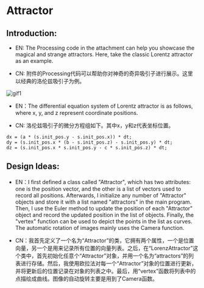 # Attractor

## Introduction:
- EN: The Processing code in the attachment can help you showcase the magical and strange attractors. Here, take the classic Lorentz attractor as an example.

- CN: 附件的Processing代码可以帮助你对神奇的奇异吸引子进行展示。这里以经典的洛伦兹吸引子为例。

![gif1](LorenzAttractor.gif)

- EN：The differential equation system of Lorentz attractor is as follows, where x, y, and z represent coordinate positions.

- CN: 洛伦兹吸引子的微分方程组如下。其中x，y和z代表坐标位置。

```Processing
dx = (a * (s.init_pos.y - s.init_pos.x)) * dt;
dy = (s.init_pos.x * (b - s.init_pos.z) - s.init_pos.y) * dt;
dz = (s.init_pos.x * s.init_pos.y - c * s.init_pos.z) * dt;
```

## Design Ideas:
- EN：I first defined a class called "Attractor", which has two attributes: one is the position vector, and the other is a list of vectors used to record all positions. Afterwards, I initialize any number of "Attractor" objects and store it with a list named "attractors" in the main program. Then, I use the Euler method to update the position of each "Attractor" object and record the updated position in the list of objects. Finally, the "vertex" function can be used to depict the points in the list as curves. The automatic rotation of images mainly uses the Camera function.

- CN：我首先定义了一个名为“Attractor”的类，它拥有两个属性，一个是位置向量，另一个是用来记录所有位置的向量列表。之后，在“LorenzAttractor”这个类中，首先初始化任意个“Attractor”对象，并用一个名为“attractors”的列表进行存储。然后，我使用欧拉法对每一个“Attractor”对象的位置进行更新，并将更新后的位置记录在对象的列表之中。最后，用“vertex”函数将列表中的点描绘成曲线。图像的自动旋转主要是用到了Camera函数。

